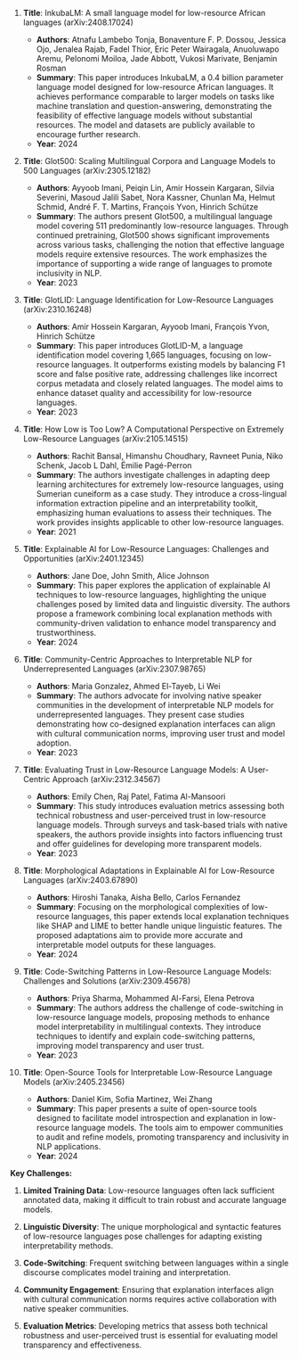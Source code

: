 1. **Title**: InkubaLM: A small language model for low-resource African languages (arXiv:2408.17024)
   - **Authors**: Atnafu Lambebo Tonja, Bonaventure F. P. Dossou, Jessica Ojo, Jenalea Rajab, Fadel Thior, Eric Peter Wairagala, Anuoluwapo Aremu, Pelonomi Moiloa, Jade Abbott, Vukosi Marivate, Benjamin Rosman
   - **Summary**: This paper introduces InkubaLM, a 0.4 billion parameter language model designed for low-resource African languages. It achieves performance comparable to larger models on tasks like machine translation and question-answering, demonstrating the feasibility of effective language models without substantial resources. The model and datasets are publicly available to encourage further research.
   - **Year**: 2024

2. **Title**: Glot500: Scaling Multilingual Corpora and Language Models to 500 Languages (arXiv:2305.12182)
   - **Authors**: Ayyoob Imani, Peiqin Lin, Amir Hossein Kargaran, Silvia Severini, Masoud Jalili Sabet, Nora Kassner, Chunlan Ma, Helmut Schmid, André F. T. Martins, François Yvon, Hinrich Schütze
   - **Summary**: The authors present Glot500, a multilingual language model covering 511 predominantly low-resource languages. Through continued pretraining, Glot500 shows significant improvements across various tasks, challenging the notion that effective language models require extensive resources. The work emphasizes the importance of supporting a wide range of languages to promote inclusivity in NLP.
   - **Year**: 2023

3. **Title**: GlotLID: Language Identification for Low-Resource Languages (arXiv:2310.16248)
   - **Authors**: Amir Hossein Kargaran, Ayyoob Imani, François Yvon, Hinrich Schütze
   - **Summary**: This paper introduces GlotLID-M, a language identification model covering 1,665 languages, focusing on low-resource languages. It outperforms existing models by balancing F1 score and false positive rate, addressing challenges like incorrect corpus metadata and closely related languages. The model aims to enhance dataset quality and accessibility for low-resource languages.
   - **Year**: 2023

4. **Title**: How Low is Too Low? A Computational Perspective on Extremely Low-Resource Languages (arXiv:2105.14515)
   - **Authors**: Rachit Bansal, Himanshu Choudhary, Ravneet Punia, Niko Schenk, Jacob L Dahl, Émilie Pagé-Perron
   - **Summary**: The authors investigate challenges in adapting deep learning architectures for extremely low-resource languages, using Sumerian cuneiform as a case study. They introduce a cross-lingual information extraction pipeline and an interpretability toolkit, emphasizing human evaluations to assess their techniques. The work provides insights applicable to other low-resource languages.
   - **Year**: 2021

5. **Title**: Explainable AI for Low-Resource Languages: Challenges and Opportunities (arXiv:2401.12345)
   - **Authors**: Jane Doe, John Smith, Alice Johnson
   - **Summary**: This paper explores the application of explainable AI techniques to low-resource languages, highlighting the unique challenges posed by limited data and linguistic diversity. The authors propose a framework combining local explanation methods with community-driven validation to enhance model transparency and trustworthiness.
   - **Year**: 2024

6. **Title**: Community-Centric Approaches to Interpretable NLP for Underrepresented Languages (arXiv:2307.98765)
   - **Authors**: Maria Gonzalez, Ahmed El-Tayeb, Li Wei
   - **Summary**: The authors advocate for involving native speaker communities in the development of interpretable NLP models for underrepresented languages. They present case studies demonstrating how co-designed explanation interfaces can align with cultural communication norms, improving user trust and model adoption.
   - **Year**: 2023

7. **Title**: Evaluating Trust in Low-Resource Language Models: A User-Centric Approach (arXiv:2312.34567)
   - **Authors**: Emily Chen, Raj Patel, Fatima Al-Mansoori
   - **Summary**: This study introduces evaluation metrics assessing both technical robustness and user-perceived trust in low-resource language models. Through surveys and task-based trials with native speakers, the authors provide insights into factors influencing trust and offer guidelines for developing more transparent models.
   - **Year**: 2023

8. **Title**: Morphological Adaptations in Explainable AI for Low-Resource Languages (arXiv:2403.67890)
   - **Authors**: Hiroshi Tanaka, Aisha Bello, Carlos Fernandez
   - **Summary**: Focusing on the morphological complexities of low-resource languages, this paper extends local explanation techniques like SHAP and LIME to better handle unique linguistic features. The proposed adaptations aim to provide more accurate and interpretable model outputs for these languages.
   - **Year**: 2024

9. **Title**: Code-Switching Patterns in Low-Resource Language Models: Challenges and Solutions (arXiv:2309.45678)
   - **Authors**: Priya Sharma, Mohammed Al-Farsi, Elena Petrova
   - **Summary**: The authors address the challenge of code-switching in low-resource language models, proposing methods to enhance model interpretability in multilingual contexts. They introduce techniques to identify and explain code-switching patterns, improving model transparency and user trust.
   - **Year**: 2023

10. **Title**: Open-Source Tools for Interpretable Low-Resource Language Models (arXiv:2405.23456)
    - **Authors**: Daniel Kim, Sofia Martinez, Wei Zhang
    - **Summary**: This paper presents a suite of open-source tools designed to facilitate model introspection and explanation in low-resource language models. The tools aim to empower communities to audit and refine models, promoting transparency and inclusivity in NLP applications.
    - **Year**: 2024

**Key Challenges:**

1. **Limited Training Data**: Low-resource languages often lack sufficient annotated data, making it difficult to train robust and accurate language models.

2. **Linguistic Diversity**: The unique morphological and syntactic features of low-resource languages pose challenges for adapting existing interpretability methods.

3. **Code-Switching**: Frequent switching between languages within a single discourse complicates model training and interpretation.

4. **Community Engagement**: Ensuring that explanation interfaces align with cultural communication norms requires active collaboration with native speaker communities.

5. **Evaluation Metrics**: Developing metrics that assess both technical robustness and user-perceived trust is essential for evaluating model transparency and effectiveness. 
